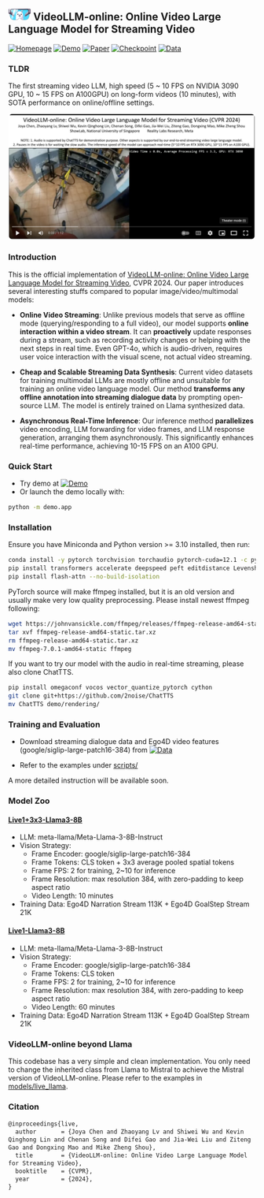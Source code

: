 ## <img src="demo/assistant_rectangle.png" height="25"> VideoLLM-online: Online Video Large Language Model for Streaming Video

<a href="https://showlab.github.io/videollm-online/" target="_blank"><img alt="Homepage" src="https://img.shields.io/badge/🌍 Homepage-d35400?color=d35400" /></a>
<a href="https://huggingface.co/spaces/chenjoya/videollm-online" target="_blank"><img alt="Demo" src="https://img.shields.io/badge/🤗 Hugging Face Spaces-ffc107?color=ffc107" /></a>
<a href="..." target="_blank"><img alt="Paper" src="https://img.shields.io/badge/📄 Paper-28a745?color=28a745" /></a>
<a href="..." target="_blank"><img alt="Checkpoint" src="https://img.shields.io/badge/🤖 Checkpoint (Coming in 48h!)-2980b9?color=2980b9" /></a>
<a href="https://huggingface.co/datasets/chenjoya/videollm-online-chat-ego4d-134k" target="_blank"><img alt="Data" src="https://img.shields.io/badge/🤗 Hugging Face Datasets (videollm-online-chat-ego4d-134k)-8e44ad?color=8e44ad" /></a>

### TLDR

The first streaming video LLM, high speed (5 ~ 10 FPS on NVIDIA 3090 GPU, 10 ~ 15 FPS on A100GPU) on long-form videos (10 minutes), with SOTA performance on online/offline settings.

[![Click to Play](webpage/static/images/firstframe.png)](https://www.youtube.com/watch?v=09OoQwxQBoc)

### Introduction

This is the official implementation of [VideoLLM-online: Online Video Large Language Model for Streaming Video](...), CVPR 2024. Our paper introduces several interesting stuffs compared to popular image/video/multimodal models:

- **Online Video Streaming**: Unlike previous models that serve as offline mode (querying/responding to a full video), our model supports **online interaction within a video stream**. It can **proactively** update responses during a stream, such as recording activity changes or helping with the next steps in real time. Even GPT-4o, which is audio-driven, requires user voice interaction with the visual scene, not actual video streaming.

- **Cheap and Scalable Streaming Data Synthesis**: Current video datasets for training multimodal LLMs are mostly offline and unsuitable for training an online video language model. Our method **transforms any offline annotation into streaming dialogue data** by prompting open-source LLM. The model is entirely trained on Llama synthesized data.

- **Asynchronous Real-Time Inference**: Our inference method **parallelizes** video encoding, LLM forwarding for video frames, and LLM response generation, arranging them asynchronously. This significantly enhances real-time performance, achieving 10-15 FPS on an A100 GPU.

### Quick Start

- Try demo at <a href="..." target="_blank"> <img alt="Demo" src="https://img.shields.io/badge/🤗 Hugging Face Spaces-ffc107?color=ffc107" /> </a>
- Or launch the demo locally with:
```sh
python -m demo.app
```

### Installation

Ensure you have Miniconda and Python version >= 3.10 installed, then run:
```sh
conda install -y pytorch torchvision torchaudio pytorch-cuda=12.1 -c pytorch -c nvidia
pip install transformers accelerate deepspeed peft editdistance Levenshtein tensorboard gradio moviepy
pip install flash-attn --no-build-isolation
```

PyTorch source will make ffmpeg installed, but it is an old version and usually make very low quality preprocessing. Please install newest ffmpeg following:
```sh
wget https://johnvansickle.com/ffmpeg/releases/ffmpeg-release-amd64-static.tar.xz
tar xvf ffmpeg-release-amd64-static.tar.xz
rm ffmpeg-release-amd64-static.tar.xz
mv ffmpeg-7.0.1-amd64-static ffmpeg
```

If you want to try our model with the audio in real-time streaming, please also clone ChatTTS.

```sh
pip install omegaconf vocos vector_quantize_pytorch cython
git clone git+https://github.com/2noise/ChatTTS
mv ChatTTS demo/rendering/
```

### Training and Evaluation

- Download streaming dialogue data and Ego4D video features (google/siglip-large-patch16-384) from <a href="https://drive.google.com/drive/folders/1EfWu0lTpQH_p-HnwpBiZFwCE-OsUNagl?usp=sharing" target="_blank"><img alt="Data" src="https://img.shields.io/badge/📁 Data-8e44ad?color=8e44ad" /></a>

- Refer to the examples under [scripts/](scripts/)

A more detailed instruction will be available soon.

### Model Zoo

#### [Live1+3x3-Llama3-8B](...)
* LLM: meta-llama/Meta-Llama-3-8B-Instruct
* Vision Strategy:
    * Frame Encoder: google/siglip-large-patch16-384
    * Frame Tokens: CLS token + 3x3 average pooled spatial tokens
    * Frame FPS: 2 for training, 2~10 for inference
    * Frame Resolution: max resolution 384, with zero-padding to keep aspect ratio
    * Video Length: 10 minutes
* Training Data: Ego4D Narration Stream 113K + Ego4D GoalStep Stream 21K 

#### [Live1-Llama3-8B](...) 
* LLM: meta-llama/Meta-Llama-3-8B-Instruct
* Vision Strategy:
    * Frame Encoder: google/siglip-large-patch16-384
    * Frame Tokens: CLS token
    * Frame FPS: 2 for training, 2~10 for inference
    * Frame Resolution: max resolution 384, with zero-padding to keep aspect ratio
    * Video Length: 60 minutes
* Training Data: Ego4D Narration Stream 113K + Ego4D GoalStep Stream 21K 

### VideoLLM-online beyond Llama

This codebase has a very simple and clean implementation. You only need to change the inherited class from Llama to Mistral to achieve the Mistral version of VideoLLM-online. Please refer to the examples in [models/live_llama](models/live_llama/).

### Citation

```
@inproceedings{live,
  author       = {Joya Chen and Zhaoyang Lv and Shiwei Wu and Kevin Qinghong Lin and Chenan Song and Difei Gao and Jia-Wei Liu and Ziteng Gao and Dongxing Mao and Mike Zheng Shou},
  title        = {VideoLLM-online: Online Video Large Language Model for Streaming Video},
  booktitle    = {CVPR},
  year         = {2024},
}
```
